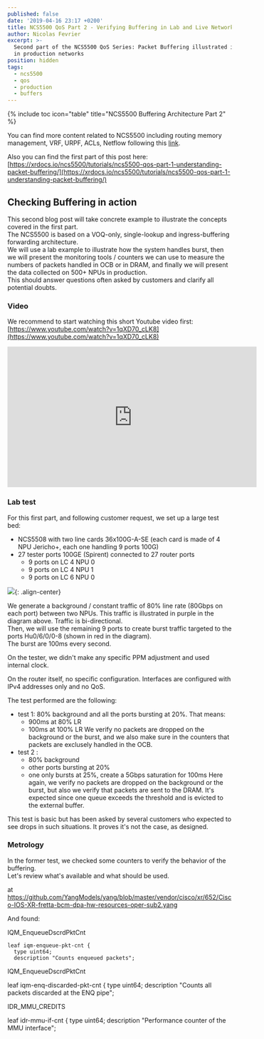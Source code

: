 ```yaml
---
published: false
date: '2019-04-16 23:17 +0200'
title: NCS5500 QoS Part 2 - Verifying Buffering in Lab and Live Networks
author: Nicolas Fevrier
excerpt: >-
  Second part of the NCS5500 QoS Series: Packet Buffering illustrated in lab and
  in production networks
position: hidden
tags:
  - ncs5500
  - qos
  - production
  - buffers
---
```

{% include toc icon="table" title="NCS5500 Buffering Architecture Part 2" %}

You can find more content related to NCS5500 including routing memory management, VRF, URPF, ACLs, Netflow following this [link](https://xrdocs.io/ncs5500/tutorials/).

Also you can find the first part of this post here:  
[https://xrdocs.io/ncs5500/tutorials/ncs5500-qos-part-1-understanding-packet-buffering/](https://xrdocs.io/ncs5500/tutorials/ncs5500-qos-part-1-understanding-packet-buffering/)  

## Checking Buffering in action

This second blog post will take concrete example to illustrate the concepts covered in the first part.   
The NCS5500 is based on a VOQ-only, single-lookup and ingress-buffering forwarding architecture.  
We will use a lab example to illustrate how the system handles burst, then we will present the monitoring tools / counters we can use to measure the numbers of packets handled in OCB or in DRAM, and finally we will present the data collected on 500+ NPUs in production.  
This should answer questions often asked by customers and clarify all potential doubts.

### Video

We recommend to start watching this short Youtube video first:  
[https://www.youtube.com/watch?v=1qXD70_cLK8](https://www.youtube.com/watch?v=1qXD70_cLK8)

<iframe width="560" height="315" src="https://www.youtube.com/embed/1qXD70_cLK8" frameborder="0" allow="autoplay; encrypted-media" allowfullscreen></iframe>

### Lab test

For this first part, and following customer request, we set up a large test bed:
- NCS5508 with two line cards 36x100G-A-SE (each card is made of 4 NPU Jericho+, each one handling 9 ports 100G)
- 27 tester ports 100GE (Spirent) connected to 27 router ports
	- 9 ports on LC 4 NPU 0
    - 9 ports on LC 4 NPU 1
    - 9 ports on LC 6 NPU 0

![]({{site.baseurl}}/images/testBed.jpg){: .align-center}  

We generate a background / constant traffic of 80% line rate (80Gbps on each port) between two NPUs. This traffic is illustrated in purple in the diagram above. Traffic is bi-directional.  
Then, we will use the remaining 9 ports to create burst traffic targeted to the ports Hu0/6/0/0-8 (shown in red in the diagram).  
The burst are 100ms every second.  

On the tester, we didn't make any specific PPM adjustment and used internal clock.

On the router itself, no specific configuration. Interfaces are configured with IPv4 addresses only and no QoS.

The test performed are the following:  
- test 1: 80% background and all the ports bursting at 20%. That means:
	- 900ms at 80% LR
    - 100ms at 100% LR
We verify no packets are dropped on the background or the burst, and we also make sure in the counters that packets are exclusely handled in the OCB.  
- test 2 : 
	- 80% background 
    - other ports bursting at 20%
    - one only bursts at 25%, create a 5Gbps saturation for 100ms
Here again, we verify no packets are dropped on the background or the burst, but also we verify that packets are sent to the DRAM. It's expected since one queue exceeds the threshold and is evicted to the external buffer.

This test is basic but has been asked by several customers who expected to see drops in such situations. It proves it's not the case, as designed.  

### Metrology

In the former test, we checked some counters to verify the behavior of the buffering.  
Let's review what's available and what should be used.  




at https://github.com/YangModels/yang/blob/master/vendor/cisco/xr/652/Cisco-IOS-XR-fretta-bcm-dpa-hw-resources-oper-sub2.yang
 
And found:
 
IQM_EnqueueDscrdPktCnt
 
    leaf iqm-enqueue-pkt-cnt {
      type uint64;
      description "Counts enqueued packets";
 
IQM_EnqueueDscrdPktCnt
 
leaf iqm-enq-discarded-pkt-cnt {
      type uint64;
      description
"Counts all packets discarded at the ENQ pipe";
 
IDR_MMU_CREDITS
 
  leaf idr-mmu-if-cnt {
      type uint64;
      description
"Performance counter of the MMU interface";
 

